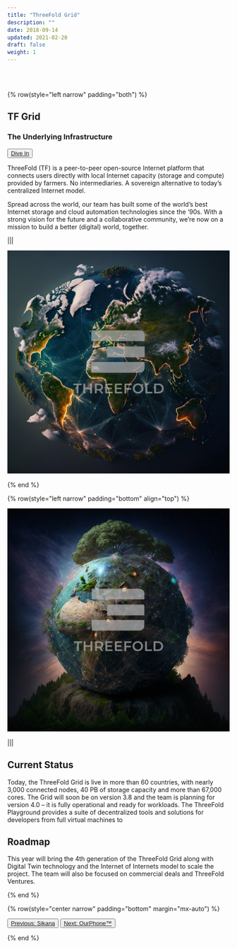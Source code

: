 ```yaml
---
title: "ThreeFold Grid"
description: ""
date: 2018-09-14
updated: 2021-02-20
draft: false
weight: 1
---
```


<div class="container mx-auto">

<br>
<br>

<!-- section 1 intro -->

{% row(style="left narrow" padding="both") %}

## TF Grid

### The Underlying Infrastructure

<button>[Dive In](https://threefold.io)</button>

<p>
ThreeFold (TF) is a peer-to-peer open-source Internet platform that connects users directly with local Internet capacity (storage and compute) provided by farmers. No intermediaries. A sovereign alternative to today’s centralized Internet model.

Spread across the world, our team has built some of the world’s best Internet storage and cloud automation technologies since the ‘90s. With a strong vision for the future and a collaborative community, we’re now on a mission to build a better (digital) world, together.
</p>

|||

![image](img/tfg.png#medium#mx-auto)

{% end %}

<!-- section 2 status -->

{% row(style="left narrow" padding="bottom" align="top") %}

![image](img/tff.png#medium#mx-auto)

|||

## Current Status

<p>
Today, the ThreeFold Grid is live in more than 60 countries, with nearly 3,000 connected nodes, 40 PB of storage capacity and more than 67,000 cores. The Grid will soon be on version 3.8 and the team is planning for version 4.0 – it is fully operational and ready for workloads.
The ThreeFold Playground provides a suite of decentralized tools and solutions for developers from full virtual machines to 
</p>


## Roadmap

<p>
This year will bring the 4th generation of the ThreeFold Grid along with Digital Twin technology and the Internet of Internets model to scale the project. The team will also be focused on commercial deals and ThreeFold Ventures.
</p>

{% end %}

{% row(style="center narrow" padding="bottom" margin="mx-auto") %}

<button>[Previous: Sikana](/projects/sikana)</button>
<button>[Next: OurPhone™](/projects/ourphone)</button>

{% end %}

<div>